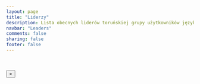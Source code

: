 ```yaml
---
layout: page
title: "Liderzy"
description: Lista obecnych liderów toruńskiej grupy użytkowników języka Java.
navbar: "Leaders"
comments: false
sharing: false
footer: false
---
```

<div class="ng-cloak" ng-cloak ng-controller="LeadersController as leadCtrl">
  <div ng-repeat="(statusName, subLeaders) in leaders | groupBy: 'status'" class="row">
    <div class="col-tn-12">
      <h3 ng-bind="readableStatus(statusName)"></h3>
    </div>
    <div ng-repeat="leader in subLeaders">
      <div class="col-tn-12 col-xs-6 col-sm-4 col-md-4 col-lg-3">
        <div class="panel panel-default text-center leader" data-toggle="modal" data-target="#modal-[[statusName]]-[[$index]]">
          <div class="panel-body">
            <img class="no-border leader-face" ng-src="[[imageUrl(leader.photo)]]" />
          </div>
          <div class="panel-footer"><h3 class="panel-title" ng-bind="leader.name"></h3></div>
        </div>
      </div>
      <div id="modal-[[statusName]]-[[$index]]" class="modal fade leader" tabindex="-1" role="dialog" aria-hidden="true">
        <div class="modal-dialog">
          <div class="modal-content">
            <div class="modal-header">
              <button type="button" class="close" data-dismiss="modal" aria-hidden="true">&times;</button>
              <h4 class="modal-title" ng-bind="leader.name"></h4>
            </div>
            <div class="modal-body">
              <div>
                <div class="text-center">
                  <img class="no-border leader-face" ng-src="[[imageUrl(leader.photo)]]" />
                </div>
                <div class="description" ng-if="leader.description" ng-bind-html="leader.description"></div>
              </div>
            </div>
            <div class="modal-footer" ng-if="leader.urls">
              <a title="Strona domowa" ng-if="leader.urls.home" ng-href="[[leader.urls.home]]" target="_blank" class="no-text-decoration social fa fa-home fa-2x"></a>
              <a title="Facebook" ng-if="leader.urls.facebook" ng-href="[[leader.urls.facebook]]" target="_blank" class="no-text-decoration social fa fa-facebook fa-2x"></a>
              <a title="Twitter" ng-if="leader.urls.twitter" ng-href="[[leader.urls.twitter]]" target="_blank" class="no-text-decoration social fa fa-twitter fa-2x"></a>
              <a title="Google+" ng-if="leader.urls.googleplus" ng-href="[[leader.urls.googleplus]]" target="_blank" class="no-text-decoration social fa fa-google-plus fa-2x"></a>
              <a title="LinkedIn" ng-if="leader.urls.linkedin" ng-href="[[leader.urls.linkedin]]" target="_blank" class="no-text-decoration social fa fa-linkedin fa-2x"></a>
              <a title="GitHub" ng-if="leader.urls.github" ng-href="[[leader.urls.github]]" target="_blank" class="no-text-decoration social fa fa-github fa-2x"></a>
            </div>
          </div>
        </div>
      </div>
    </div>
  </div>
</div>
